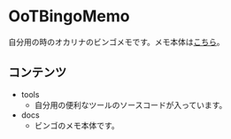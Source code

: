 # OoTBingoMemo

自分用の時のオカリナのビンゴメモです。メモ本体は[こちら](docs/index.md)。

## コンテンツ

- tools
  - 自分用の便利なツールのソースコードが入っています。
- docs
  - ビンゴのメモ本体です。
